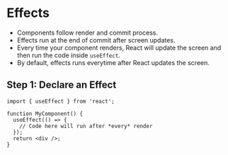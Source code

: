 # Effects

- Components follow render and commit process.
- Effects run at the end of commit after screen updates.
- Every time your component renders, React will update the screen and then run the code inside `useEffect`.
- By default, effects runs everytime after React updates the screen.


## Step 1: Declare an Effect 

```tsx
import { useEffect } from 'react';

function MyComponent() {
  useEffect(() => {
    // Code here will run after *every* render
  });
  return <div />;
}
```
